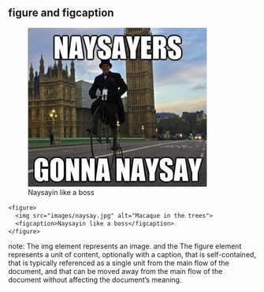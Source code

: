 ## figure and figcaption

<figure>
  <img src="images/naysay.jpg" alt="Macaque in the trees">
  <figcaption>Naysayin like a boss</figcaption>
</figure>

    <figure>
      <img src="images/naysay.jpg" alt="Macaque in the trees">
      <figcaption>Naysayin like a boss</figcaption>
    </figure>


note:
  The img element represents an image. and the The figure element represents a unit of content, optionally with a caption, that is self-contained, that is typically referenced as a single unit from the main flow of the document, and that can be moved away from the main flow of the document without affecting the document’s meaning.

